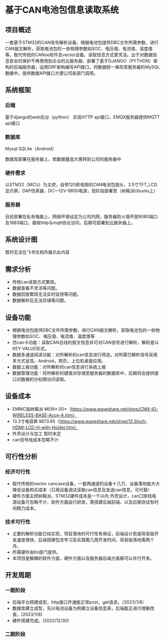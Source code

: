 # 基于CAN电池包信息读取系统

## 项目概述

一套基于STM32的CAN信号解析设备。根据电池包提供DBC文件所需参数，进行CAN报文解析，获取电池包的一些物理参数如SOC、电压值、电流值、温度值等。取代传统的CANoe软件及vector设备。读取信息方式更灵活。出于对数据信息安全的保护不再使用别企业的云服务器，部署了基于DJANGO（PYTHON）架构的后端服务器，运用DRF架构编写API接口，将数据统一保存至服务器的MySQL数据中。提供数据API接口方便公司各部门调用。

## 系统框架

### 后端

基于django的web后台（python） 实现HTTP api接口，EMQX服务器提供MQTT api接口

### 数据库

Mysql    SQLite（Android） 

数据库部署在服务器上，若数据量庞大需转到公司的服务器中

### 硬件需求

以STM32（MCU）为主控，自带120欧电阻的CAN电池包插头，3.5寸TFT_LCD显示屏。DAP仿真器，DC—12V-9800电源，现阶段部署至（树莓派Ubuntu上）

### 服务器

目前部署在私有电脑上，网络环境设定为公司内网，服务器防火墙开放8080端口及1883端口，接收http与mqtt协议访问。后期可部署到云服务器上。

## 系统设计图

暂时无法在飞书文档外展示此内容

## 需求分析

- 传统can读取方式繁琐。
- 数据查看不灵活等问题。
- 数据回放繁琐无法实时监控等问题。
- 数据解析后无法存储等问题。

## 设备功能
- 根据电池包提供DBC文件所需参数，进行CAN报文解析，获取电池包的一些物理参数如SOC、电压值、电流值、温度值等
- 仿can卡功能：读取CAN总线的报文信息并可对CAN信号进行解析，解析是以KEY-VALUE形式。
- 数据多通道阅读功能：对所解析的can信息进行筛选，对所需已解析信号采用多方式呈现，Android，网页，上位机桌面应用。
- 数据上报功能：对所解析的can信息进行系统上报
- 数据管理功能：将所解析的键值对存储至服务器的数据库中，后期将会提供接口对数据的分权限访问读取。

## 设备成本

- EMMC版树莓派 ¥606*.00*（https://www.waveshare.net/shop/CM4-IO-WIRELESS-BASE-Acce-A.htm）
- 13.3寸电容屏 ¥873.65（https://www.waveshare.net/shop/13.3inch-HDMI-LCD-H-with-Holder.htm）
- 外壳设计与加工 暂时未定
- can信号线成本忽略不计

## 可行性分析

### 经济可行性

- 取代传统的vector cancase设备，一套两通道的设备十几万，设备落地能大大降低设备购买成本（只用设备调试读取can信息及发送can信息，可代替）
- 硬件方面主控树莓派，STM32硬件成本是一千以内 外壳设计，can口排线电源设备可忽略不计，软件方面自行研发，需搭建后端前端，以及后期测试有时间精力成本。

### 技术可行性

- 主要的解析功能已经实现，项目落地的可行性有保证，前端设计若是简易版开发速度很快，后端搭建包含学习及实践需几周开发时间，简易版落地需两个月。
- 所需硬件由lto部门提供。
- 本项目是解耦的软件方面，硬件方面以及服务器后端方面都可以并行开发。

## 开发周期

### 一期阶段

- 后端平台搭建成型，http接口开通能正常post，get请求。（2023/1/8）
- 数据库建立成型，先以电池设备为例建立设备信息表，后端能正进行增删改查。(2023/1/8)
- 硬件搭建完成。(2022/12/30)

### 二期阶段

